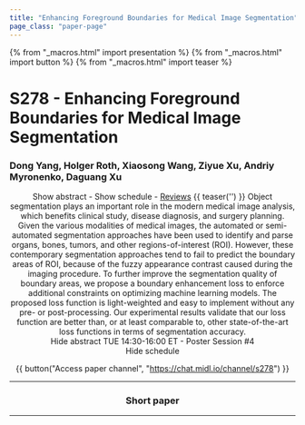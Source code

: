 ```yaml
---
title: "Enhancing Foreground Boundaries for Medical Image Segmentation"
page_class: "paper-page"
---
```


{% from "_macros.html" import presentation %}
{% from "_macros.html" import button %}
{% from "_macros.html" import teaser %}

# S278 - Enhancing Foreground Boundaries for Medical Image Segmentation


### Dong Yang, Holger Roth, Xiaosong Wang, Ziyue Xu, Andriy Myronenko, Daguang Xu

<center><a class="toggle_visibility" data-selector=".paper_abstract" data-level="3">Show abstract</a>
        - <a class="toggle_visibility" data-selector=".paper_qa" data-level="3">Show schedule</a>
        - <a href="https://openreview.net/forum?id=PAlQnIVKLY">Reviews</a>
        {{ teaser('') }}

<span class="paper_abstract">
        Object segmentation plays an important role in the modern medical image analysis, which benefits clinical study, disease diagnosis, and surgery planning. Given the various modalities of medical images, the automated or semi-automated segmentation approaches have been used to identify and parse organs, bones, tumors, and other regions-of-interest (ROI). However, these contemporary segmentation approaches tend to fail to predict the boundary areas of ROI, because of the fuzzy appearance contrast caused during the imaging procedure. To further improve the segmentation quality of boundary areas, we propose a boundary enhancement loss to enforce additional constraints on optimizing machine learning models. The proposed loss function is light-weighted and easy to implement without any pre- or post-processing. Our experimental results validate that our loss function are better than, or at least comparable to, other state-of-the-art loss functions in terms of segmentation accuracy.
        <span class="actions">
  <br/>
  <a class="toggle_visibility" data-level="2">Hide abstract</a></span>
</span>

<span class="paper_qa">
        TUE 14:30-16:00 ET - Poster Session #4
        <br/>
        <span class="actions"><a class="toggle_visibility" data-level="2">Hide schedule</a></span>
</span>

{{ button("Access paper channel", "https://chat.midl.io/channel/s278") }}

---

### Short paper

---

